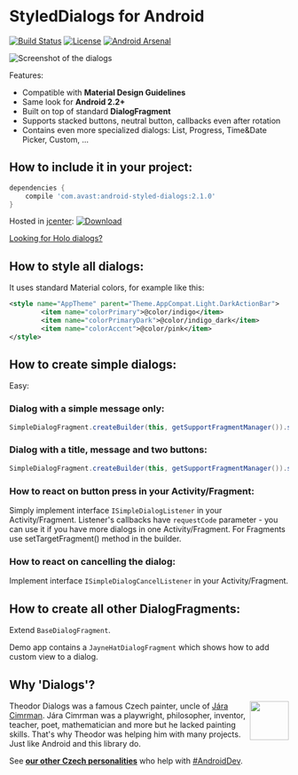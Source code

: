 # StyledDialogs for Android 
[![Build Status](https://travis-ci.org/avast/android-styled-dialogs.svg?branch=master)](https://travis-ci.org/avast/android-styled-dialogs) [![License](https://img.shields.io/badge/license-Apache%202-green.svg?style=flat)](https://github.com/avast/android-styled-dialogs/blob/master/LICENSE.txt) [![Android Arsenal](https://img.shields.io/badge/Android%20Arsenal-StyledDialogs-green.svg?style=flat)](https://android-arsenal.com/details/1/143) 

 ![Screenshot of the dialogs](graphics/screenshot-small.png)

Features:

 - Compatible with **Material Design Guidelines**
 - Same look for **Android 2.2+**
 - Built on top of standard **DialogFragment**
 - Supports stacked buttons, neutral button, callbacks even after rotation
 - Contains even more specialized dialogs: List, Progress, Time&Date Picker, Custom, ...

## How to include it in your project:

```groovy
dependencies {
	compile 'com.avast:android-styled-dialogs:2.1.0'
}
```    
Hosted in [jcenter](https://bintray.com/avast/android/styled-dialogs/): [ ![Download](https://api.bintray.com/packages/avast/android/styled-dialogs/images/download.svg) ](https://bintray.com/avast/android/styled-dialogs/_latestVersion)

[Looking for Holo dialogs?](https://github.com/inmite/android-styled-dialogs/tree/holo)

## How to style all dialogs:

It uses standard Material colors, for example like this:

```xml
<style name="AppTheme" parent="Theme.AppCompat.Light.DarkActionBar">
        <item name="colorPrimary">@color/indigo</item>
        <item name="colorPrimaryDark">@color/indigo_dark</item>
        <item name="colorAccent">@color/pink</item>
</style>
```

## How to create simple dialogs:

Easy:

### Dialog with a simple message only:
```java
SimpleDialogFragment.createBuilder(this, getSupportFragmentManager()).setMessage(R.string.message).show();
```

### Dialog with a title, message and two buttons:	
```java
SimpleDialogFragment.createBuilder(this, getSupportFragmentManager()).setTitle(R.string.title).setMessage(R.string.message).setPositiveButtonText(R.string.positive_button).setNegativeButtonText(R.string.negative_button).show();
```
### How to react on button press in your Activity/Fragment:

Simply implement interface `ISimpleDialogListener` in your Activity/Fragment. Listener's callbacks have `requestCode` parameter - you can use it if you have more dialogs in one Activity/Fragment.
For Fragments use setTargetFragment() method in the builder.

### How to react on cancelling the dialog:

Implement interface `ISimpleDialogCancelListener` in your Activity/Fragment.

## How to create all other DialogFragments:

Extend `BaseDialogFragment`. 

Demo app contains a `JayneHatDialogFragment` which shows how to add custom view to a dialog.

## Why 'Dialogs'?

<img src="http://img.radio.cz/pictures/osobnosti/cimrman_jarax.jpg" width="70"  align="right"/>

Theodor Dialogs was a famous Czech painter, uncle of [Jára Cimrman](http://en.wikipedia.org/wiki/J%C3%A1ra_Cimrman). Jára Cimrman was a playwright, philosopher, inventor, teacher, poet, mathematician and more but he lacked painting skills. That's why Theodor was helping him with many projects. Just like Android and this library do.

See [**our other Czech personalities**](http://inmite.github.io) who help with [#AndroidDev](https://plus.google.com/s/%23AndroidDev).
